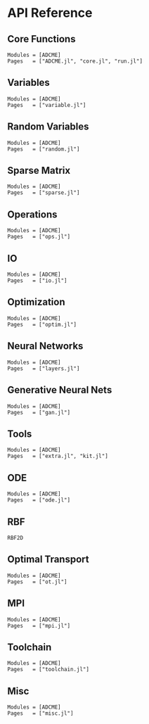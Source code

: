 # API Reference

## Core Functions

```@autodocs
Modules = [ADCME]
Pages   = ["ADCME.jl", "core.jl", "run.jl"]
```

## Variables

```@autodocs
Modules = [ADCME]
Pages   = ["variable.jl"]
```

## Random Variables

```@autodocs
Modules = [ADCME]
Pages   = ["random.jl"]
```

## Sparse Matrix

```@autodocs
Modules = [ADCME]
Pages   = ["sparse.jl"]
```

## Operations

```@autodocs
Modules = [ADCME]
Pages   = ["ops.jl"]
```


## IO

```@autodocs
Modules = [ADCME]
Pages   = ["io.jl"]
```

## Optimization

```@autodocs
Modules = [ADCME]
Pages   = ["optim.jl"]
```

## Neural Networks

```@autodocs
Modules = [ADCME]
Pages   = ["layers.jl"]
```

## Generative Neural Nets

```@autodocs
Modules = [ADCME]
Pages   = ["gan.jl"]
```

## Tools

```@autodocs
Modules = [ADCME]
Pages   = ["extra.jl", "kit.jl"]
```

## ODE

```@autodocs
Modules = [ADCME]
Pages   = ["ode.jl"]
```

## RBF
```@docs
RBF2D
```

## Optimal Transport

```@autodocs
Modules = [ADCME]
Pages   = ["ot.jl"]
```

## MPI

```@autodocs
Modules = [ADCME]
Pages   = ["mpi.jl"]
```

## Toolchain

```@autodocs
Modules = [ADCME]
Pages   = ["toolchain.jl"]
```


## Misc

```@autodocs
Modules = [ADCME]
Pages   = ["misc.jl"]
```


